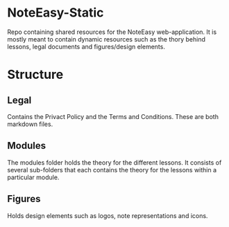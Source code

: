 # NoteEasy-Static
Repo containing shared resources for the NoteEasy web-application. It is mostly meant to contain dynamic resources such as the thory behind lessons, legal documents and figures/design elements. 

# Structure
## Legal
Contains the Privact Policy and the Terms and Conditions. These are both markdown files.

## Modules
The modules folder holds the theory for the different lessons. It consists of several sub-folders that each contains the theory for the lessons within a particular module.

## Figures
Holds design elements such as logos, note representations and icons.

